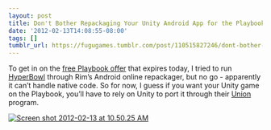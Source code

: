 ```yaml
---
layout: post
title: Don't Bother Repackaging Your Unity Android App for the Playbook
date: '2012-02-13T14:08:55-08:00'
tags: []
tumblr_url: https://fugugames.tumblr.com/post/110515827246/dont-bother-repackaging-your-unity-android-app
---
```

To get in on the [free Playbook offer](http://www.pcworld.com/businesscenter/article/249243/rim_offers_free_playbook_to_attract_android_developers.html) that expires today, I tried to run [HyperBowl](http://hyperbowl3d.com/) through Rim’s Android online repackager, but no go - apparently it can’t handle native code. So for now, I guess if you want your Unity game on the Playbook, you’ll have to rely on Unity to port it through their [Union](http://blogs.unity3d.com/2011/05/03/first-wave-of-union-games-for-blackberry-playbook-revealed/) program.

[![](http://itshardtofondlepenguins.com/wp-content/uploads/2012/02/Screen-shot-2012-02-13-at-10.50.25-AM-1024x330.png "Screen shot 2012-02-13 at 10.50.25 AM")](http://itshardtofondlepenguins.com/wp-content/uploads/2012/02/Screen-shot-2012-02-13-at-10.50.25-AM.png)

